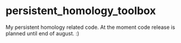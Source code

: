 # persistent_homology_toolbox
My persistent homology related code. 
At the moment code release is planned until end of august. :) 
